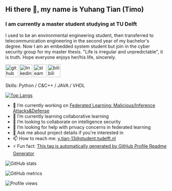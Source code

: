 ## Hi there 👋, my name is Yuhang Tian (Timo)
### I am currently a master student studying at TU Delft

I used to be an environmental engineering student, then transferred to telecommunication engineering in the second year of my bachelor's degree. Now I am an embedded system student but join in the cyber security group for my master thesis. "Life is irregular and unpredictable", it is truth. Hope everyone enjoys her/his life, sincerely.

[<img src='https://cdn.jsdelivr.net/npm/simple-icons@3.0.1/icons/github.svg' alt='github' height='40'>](https://github.com/Timo9Madrid7)  [<img src='https://cdn.jsdelivr.net/npm/simple-icons@3.0.1/icons/linkedin.svg' alt='linkedin' height='40'>](https://www.linkedin.com/in/yuhangt1an/)  [<img src='https://cdn.jsdelivr.net/npm/simple-icons@3.0.1/icons/steam.svg' alt='steam' height='40'>](https://steamcommunity.com/id/Timo9Madrid7/)  [<img src='https://is5-ssl.mzstatic.com/image/thumb/Purple125/v4/6f/5f/3f/6f5f3f30-1099-6c52-4b84-eb2829eec638/AppIcon-1x_U007emarketing-0-6-0-0-sRGB-85-220.png/1024x1024w.png' alt='bilibili' height='40'>](https://space.bilibili.com/278123980)  

Skills: Python / C&C++ / JAVA / VHDL

[![Top Langs](https://github-readme-stats.vercel.app/api/top-langs/?username=anuraghazra&layout=compact)](https://github.com/anuraghazra/github-readme-stats)

- 🔭 I’m currently working on [Federated Learning: Malicious/Inference Attacks&Defense](https://github.com/Timo9Madrid7/maliciousfl) 
- 🌱 I’m currently learning collaborative learning 
- 👯 I’m looking to collaborate on intelligence security 
- 🤔 I’m looking for help with privacy concerns in federated learning 
- 💬 Ask me about project details if you're interested in 
- 📫 How to reach me: y.tian-13@student.tudelft.nl 
- ⚡ Fun fact: [This tag is automatically generated by GitHub Profile Readme Generator](https://arturssmirnovs.github.io/github-profile-readme-generator/) 

![GitHub stats](https://github-readme-stats.vercel.app/api?username=Timo9Madrid7&show_icons=true&count_private=true)  

![GitHub metrics](https://metrics.lecoq.io/Timo9Madrid7)  

![Profile views](https://gpvc.arturio.dev/Timo9Madrid7)  
